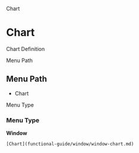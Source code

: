 
Chart
# Chart


Chart Definition

Menu Path
## Menu Path



- Chart

Menu Type
### Menu Type

**Window**


```
[Chart](functional-guide/window/window-chart.md)
```